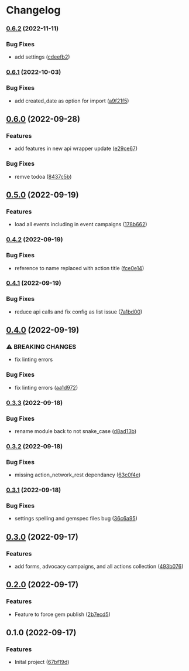 # Changelog

### [0.6.2](https://www.github.com/joe-irving/jekyll-action-network/compare/v0.6.1...v0.6.2) (2022-11-11)


### Bug Fixes

* add settings ([cdeefb2](https://www.github.com/joe-irving/jekyll-action-network/commit/cdeefb26f578f1271eb48533babbf0cc057712cb))

### [0.6.1](https://www.github.com/joe-irving/jekyll-action-network/compare/v0.6.0...v0.6.1) (2022-10-03)


### Bug Fixes

* add created_date as option for import ([a9f21f5](https://www.github.com/joe-irving/jekyll-action-network/commit/a9f21f54696a36c0a80244ce9249e2996aa1dd7d))

## [0.6.0](https://www.github.com/joe-irving/jekyll-action-network/compare/v0.5.0...v0.6.0) (2022-09-28)


### Features

* add features in new api wrapper update ([e29ce67](https://www.github.com/joe-irving/jekyll-action-network/commit/e29ce67e63d612a30c493317c752441472c2d30b))


### Bug Fixes

* remve todoa ([8437c5b](https://www.github.com/joe-irving/jekyll-action-network/commit/8437c5bb4b71789d3321205096f97595899707fe))

## [0.5.0](https://www.github.com/joe-irving/jekyll-action-network/compare/v0.4.2...v0.5.0) (2022-09-19)


### Features

* load all events including in event campaigns ([178b662](https://www.github.com/joe-irving/jekyll-action-network/commit/178b662d8a6c7b43ad842594fc62dd3e00b97f5e))

### [0.4.2](https://www.github.com/joe-irving/jekyll-action-network/compare/v0.4.1...v0.4.2) (2022-09-19)


### Bug Fixes

* reference to name replaced with action title ([fce0e14](https://www.github.com/joe-irving/jekyll-action-network/commit/fce0e14961b28fa96ece0e69b41410982c1c564a))

### [0.4.1](https://www.github.com/joe-irving/jekyll-action-network/compare/v0.4.0...v0.4.1) (2022-09-19)


### Bug Fixes

* reduce api calls and fix config as list issue ([7a1bd00](https://www.github.com/joe-irving/jekyll-action-network/commit/7a1bd0098eca05dc3808febf2962eaa1f8b4b3b0))

## [0.4.0](https://www.github.com/joe-irving/jekyll-action-network/compare/v0.3.3...v0.4.0) (2022-09-19)


### ⚠ BREAKING CHANGES

* fix linting errors

### Bug Fixes

* fix linting errors ([aa1d972](https://www.github.com/joe-irving/jekyll-action-network/commit/aa1d972739a669d05762dc46043650e9454a6d81))

### [0.3.3](https://www.github.com/joe-irving/jekyll-action-network/compare/v0.3.2...v0.3.3) (2022-09-18)


### Bug Fixes

* rename module back to not snake_case ([d8ad13b](https://www.github.com/joe-irving/jekyll-action-network/commit/d8ad13b21187a042aa32929d6744dda428dea6aa))

### [0.3.2](https://www.github.com/joe-irving/jekyll-action-network/compare/v0.3.1...v0.3.2) (2022-09-18)


### Bug Fixes

* missing action_network_rest dependancy ([63c0f4e](https://www.github.com/joe-irving/jekyll-action-network/commit/63c0f4ec4a62c87be63e41d1a2f51bf9728ca821))

### [0.3.1](https://www.github.com/joe-irving/jekyll-action-network/compare/v0.3.0...v0.3.1) (2022-09-18)


### Bug Fixes

* settings spelling and gemspec files bug ([36c6a95](https://www.github.com/joe-irving/jekyll-action-network/commit/36c6a953c404ff8f5757ea83fd9aa1adb921c674))

## [0.3.0](https://www.github.com/joe-irving/jekyll-action-network/compare/v0.2.0...v0.3.0) (2022-09-17)


### Features

* add forms, advocacy campaigns, and all actions collection ([493b076](https://www.github.com/joe-irving/jekyll-action-network/commit/493b076e784f159a119a4a8424c54c4859a574dd))

## [0.2.0](https://www.github.com/joe-irving/jekyll-action-network/compare/v0.1.0...v0.2.0) (2022-09-17)


### Features

* Feature to force gem publish ([2b7ecd5](https://www.github.com/joe-irving/jekyll-action-network/commit/2b7ecd52ec0bd85d4765b8aeb13b1ddf25257c3a))

## 0.1.0 (2022-09-17)


### Features

* Inital project ([67bf19d](https://www.github.com/joe-irving/jekyll-action-network/commit/67bf19d03caafb9a3b90bbe6e940de75a8ec52a8))
